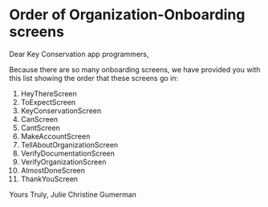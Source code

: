 # Order of Organization-Onboarding screens

Dear Key Conservation app programmers, 

Because there are so many onboarding screens, we have provided you with this list showing the order that these screens go in:

1. HeyThereScreen
2. ToExpectScreen
3. KeyConservationScreen
4. CanScreen
5. CantScreen
6. MakeAccountScreen
7. TellAboutOrganizationScreen
8. VerifyDocumentationScreen
9. VerifyOrganizationScreen
10. AlmostDoneScreen
11. ThankYouScreen


Yours Truly, 
Julie Christine Gumerman